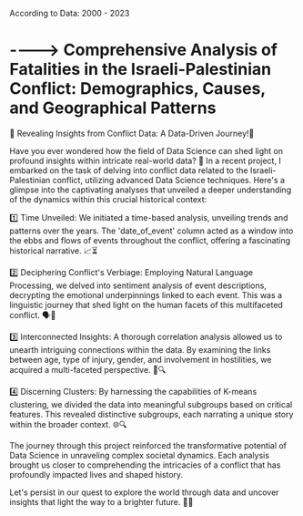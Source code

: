 According to Data: 2000 - 2023
<h1>----> Comprehensive Analysis of Fatalities in the Israeli-Palestinian Conflict: Demographics, Causes, and Geographical Patterns</h1>









🌟 Revealing Insights from Conflict Data: A Data-Driven Journey!🌟



Have you ever wondered how the field of Data Science can shed light on profound insights within intricate real-world data? 🤔 In a recent project, I embarked on the task of delving into conflict data related to the Israeli-Palestinian conflict, utilizing advanced Data Science techniques. Here's a glimpse into the captivating analyses that unveiled a deeper understanding of the dynamics within this crucial historical context:



1️⃣ Time Unveiled: We initiated a time-based analysis, unveiling trends and patterns over the years. The 'date_of_event' column acted as a window into the ebbs and flows of events throughout the conflict, offering a fascinating historical narrative. 📈⏳



2️⃣ Deciphering Conflict's Verbiage: Employing Natural Language Processing, we delved into sentiment analysis of event descriptions, decrypting the emotional underpinnings linked to each event. This was a linguistic journey that shed light on the human facets of this multifaceted conflict. 🗣️📝



3️⃣ Interconnected Insights: A thorough correlation analysis allowed us to unearth intriguing connections within the data. By examining the links between age, type of injury, gender, and involvement in hostilities, we acquired a multi-faceted perspective. 🔗🔍



4️⃣ Discerning Clusters:  By harnessing the capabilities of K-means clustering, we divided the data into meaningful subgroups based on critical features. This revealed distinctive subgroups, each narrating a unique story within the broader context. 🌐🔍



The journey through this project reinforced the transformative potential of Data Science in unraveling complex societal dynamics. Each analysis brought us closer to comprehending the intricacies of a conflict that has profoundly impacted lives and shaped history.



Let's persist in our quest to explore the world through data and uncover insights that light the way to a brighter future. 🚀💡
